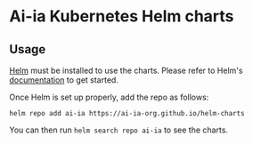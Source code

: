 # Ai-ia Kubernetes Helm charts

## Usage

[Helm](https://helm.sh) must be installed to use the charts.
Please refer to Helm's [documentation](https://helm.sh/docs/) to get started.

Once Helm is set up properly, add the repo as follows:

```console
helm repo add ai-ia https://ai-ia-org.github.io/helm-charts
```

You can then run `helm search repo ai-ia` to see the charts.